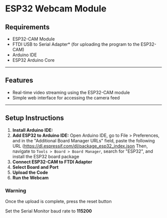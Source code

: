 # ESP32 Webcam Module #

## Requirements ##
* ESP32-CAM Module
* FTDI USB to Serial Adapter* (for uploading the program to the ESP32-CAM)
* Arduino IDE 
* ESP32 Arduino Core

---
## Features ##
* Real-time video streaming using the ESP32-CAM module
* Simple web interface for accessing the camera feed

---
## Setup Instructions ##
1. **Install Arduino IDE:**
2. **Add ESP32 to Arduino IDE:**
   Open Arduino IDE, go to File > Preferences, and in the "Additional Board Manager URLs" field, paste the following URL
   (https://dl.espressif.com/dl/package_esp32_index.json
   Then, navigate to ```Tools > Board > Board Manager```, search for "ESP32", and install the ESP32 board package
3. **Connect ESP32-CAM to FTDI Adapter**
4. **Select Board and Port**
5. **Upload the Code**
6. **Run the Webcam**

### Warning ###
Once the upload is complete, press the reset button

Set the Serial Monitor baud rate to **115200**
